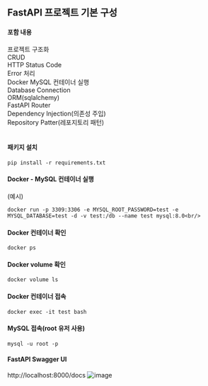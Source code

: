 ## FastAPI 프로젝트 기본 구성

#### 포함 내용
프로젝트 구조화<br/>
CRUD<br/>
HTTP Status Code<br/>
Error 처리<br/>
Docker MySQL 컨테이너 실행<br/>
Database Connection<br/>
ORM(sqlalchemy)<br/>
FastAPI Router<br/>
Dependency Injection(의존성 주입)<br/>
Repository Patter(레포지토리 패턴)<br/>
<br/>
  
#### 패키지 설치
````
pip install -r requirements.txt
````
#### Docker - MySQL 컨테이너 실행
(예시) 
````
docker run -p 3309:3306 -e MYSQL_ROOT_PASSWORD=test -e MYSQL_DATABASE=test -d -v test:/db --name test mysql:8.0<br/>
````


#### Docker 컨테이너 확인
````
docker ps
````

#### Docker volume 확인
````
docker volume ls
````

#### Docker 컨테이너 접속
````
docker exec -it test bash
````

#### MySQL 접속(root 유저 사용)
````
mysql -u root -p
````

#### FastAPI Swagger UI
http://localhost:8000/docs
![image](https://github.com/neymaru/fastapi-basic/assets/106804514/ad8225cb-fbd6-4d01-9f24-722ba49bcbbe)






